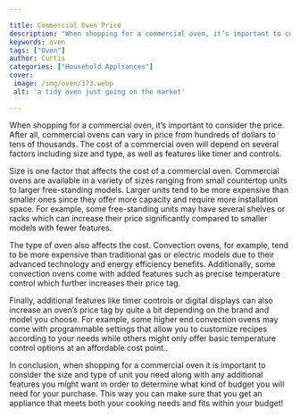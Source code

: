 ```yaml
---

title: Commercial Oven Price
description: "When shopping for a commercial oven, it’s important to consider the price. After all, commercial ovens can vary in price from hund...keep going and find out"
keywords: oven
tags: ["Oven"]
author: Curtis
categories: ["Household Appliances"]
cover: 
 image: /img/oven/373.webp
 alt: 'a tidy oven just going on the market'

---
```


When shopping for a commercial oven, it’s important to consider the price. After all, commercial ovens can vary in price from hundreds of dollars to tens of thousands. The cost of a commercial oven will depend on several factors including size and type, as well as features like timer and controls.

Size is one factor that affects the cost of a commercial oven. Commercial ovens are available in a variety of sizes ranging from small countertop units to larger free-standing models. Larger units tend to be more expensive than smaller ones since they offer more capacity and require more installation space. For example, some free-standing units may have several shelves or racks which can increase their price significantly compared to smaller models with fewer features.

The type of oven also affects the cost. Convection ovens, for example, tend to be more expensive than traditional gas or electric models due to their advanced technology and energy efficiency benefits. Additionally, some convection ovens come with added features such as precise temperature control which further increases their price tag. 

Finally, additional features like timer controls or digital displays can also increase an oven’s price tag by quite a bit depending on the brand and model you choose. For example, some higher end convection ovens may come with programmable settings that allow you to customize recipes according to your needs while others might only offer basic temperature control options at an affordable cost point.. 
 

In conclusion, when shopping for a commercial oven it is important to consider the size and type of unit you need along with any additional features you might want in order to determine what kind of budget you will need for your purchase. This way you can make sure that you get an appliance that meets both your cooking needs and fits within your budget!
